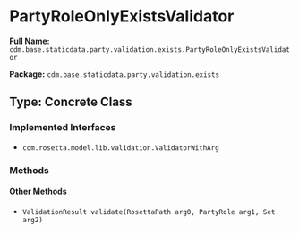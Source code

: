 # PartyRoleOnlyExistsValidator

**Full Name:** `cdm.base.staticdata.party.validation.exists.PartyRoleOnlyExistsValidator`

**Package:** `cdm.base.staticdata.party.validation.exists`

## Type: Concrete Class

### Implemented Interfaces

- `com.rosetta.model.lib.validation.ValidatorWithArg`

### Methods

#### Other Methods

- `ValidationResult validate(RosettaPath arg0, PartyRole arg1, Set arg2)`

